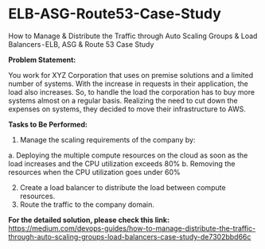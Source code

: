 # ELB-ASG-Route53-Case-Study
How to Manage &amp; Distribute the Traffic through Auto Scaling Groups &amp; Load Balancers - ELB, ASG &amp; Route 53 Case Study

**Problem Statement:**

You work for XYZ Corporation that uses on premise solutions and a limited number of systems. With the increase in requests in their application, the load also increases. So, to handle the load the corporation has to buy more systems almost on a regular basis. Realizing the need to cut down the expenses on systems, they decided to move their infrastructure to AWS.

**Tasks to Be Performed:**

1. Manage the scaling requirements of the company by:
   
a. Deploying the multiple compute resources on the cloud as soon as the load increases and the CPU utilization exceeds 80%
b. Removing the resources when the CPU utilization goes under 60%

2. Create a load balancer to distribute the load between compute resources.
3. Route the traffic to the company domain.

**For the detailed solution, please check this link:** https://medium.com/devops-guides/how-to-manage-distribute-the-traffic-through-auto-scaling-groups-load-balancers-case-study-de7302bbd66c
